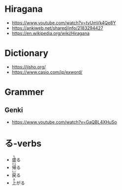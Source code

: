 # Hiragana
* https://www.youtube.com/watch?v=tvUmVk4Qe8Y
* https://ankiweb.net/shared/info/2183294427
* https://en.wikipedia.org/wiki/Hiragana
# Dictionary
* https://jisho.org/
* https://www.casio.com/jp/exword/
# Grammer
## Genki
* https://www.youtube.com/watch?v=GaQBL4XHuSo
# る-verbs
* <ruby>盛<rp>【</rp><rt>も</rt><rp>】</rp>る<rt></rt></ruby>
* <ruby>帰<rp>【</rp><rt>かえ</rt><rp>】</rp>る<rt></rt></ruby>
* <ruby>戻<rp>【</rp><rt>もど</rt><rp>】</rp>る<rt></rt></ruby>
* <ruby>上<rp>【</rp><rt>あ</rt><rp>】</rp>がる<rt></rt></ruby>

